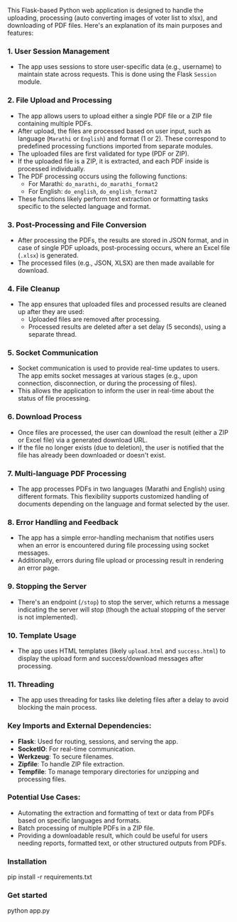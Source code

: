 This Flask-based Python web application is designed to handle the uploading, processing (auto converting images of voter list to xlsx), and downloading of PDF files. Here's an explanation of its main purposes and features:

### 1. **User Session Management**
   - The app uses sessions to store user-specific data (e.g., username) to maintain state across requests. This is done using the Flask `Session` module.

### 2. **File Upload and Processing**
   - The app allows users to upload either a single PDF file or a ZIP file containing multiple PDFs.
   - After upload, the files are processed based on user input, such as language (`Marathi` or `English`) and format (1 or 2). These correspond to predefined processing functions imported from separate modules.
   - The uploaded files are first validated for type (PDF or ZIP).
   - If the uploaded file is a ZIP, it is extracted, and each PDF inside is processed individually.
   - The PDF processing occurs using the following functions:
     - For Marathi: `do_marathi`, `do_marathi_format2`
     - For English: `do_english`, `do_english_format2`
   - These functions likely perform text extraction or formatting tasks specific to the selected language and format.

### 3. **Post-Processing and File Conversion**
   - After processing the PDFs, the results are stored in JSON format, and in case of single PDF uploads, post-processing occurs, where an Excel file (`.xlsx`) is generated.
   - The processed files (e.g., JSON, XLSX) are then made available for download.

### 4. **File Cleanup**
   - The app ensures that uploaded files and processed results are cleaned up after they are used:
     - Uploaded files are removed after processing.
     - Processed results are deleted after a set delay (5 seconds), using a separate thread.

### 5. **Socket Communication**
   - Socket communication is used to provide real-time updates to users. The app emits socket messages at various stages (e.g., upon connection, disconnection, or during the processing of files).
   - This allows the application to inform the user in real-time about the status of file processing.

### 6. **Download Process**
   - Once files are processed, the user can download the result (either a ZIP or Excel file) via a generated download URL.
   - If the file no longer exists (due to deletion), the user is notified that the file has already been downloaded or doesn't exist.

### 7. **Multi-language PDF Processing**
   - The app processes PDFs in two languages (Marathi and English) using different formats. This flexibility supports customized handling of documents depending on the language and format selected by the user.

### 8. **Error Handling and Feedback**
   - The app has a simple error-handling mechanism that notifies users when an error is encountered during file processing using socket messages.
   - Additionally, errors during file upload or processing result in rendering an error page.

### 9. **Stopping the Server**
   - There's an endpoint (`/stop`) to stop the server, which returns a message indicating the server will stop (though the actual stopping of the server is not implemented).

### 10. **Template Usage**
   - The app uses HTML templates (likely `upload.html` and `success.html`) to display the upload form and success/download messages after processing.

### 11. **Threading**
   - The app uses threading for tasks like deleting files after a delay to avoid blocking the main process.

### Key Imports and External Dependencies:
- **Flask**: Used for routing, sessions, and serving the app.
- **SocketIO**: For real-time communication.
- **Werkzeug**: To secure filenames.
- **Zipfile**: To handle ZIP file extraction.
- **Tempfile**: To manage temporary directories for unzipping and processing files.

### Potential Use Cases:
- Automating the extraction and formatting of text or data from PDFs based on specific languages and formats.
- Batch processing of multiple PDFs in a ZIP file.
- Providing a downloadable result, which could be useful for users needing reports, formatted text, or other structured outputs from PDFs.

### Installation
pip install -r requirements.txt

### Get started
python app.py
